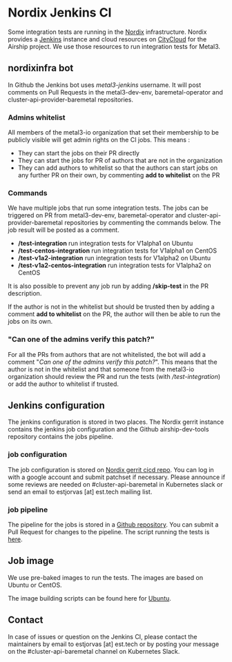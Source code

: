 # Nordix Jenkins CI

Some integration tests are running in the [Nordix](https://www.nordix.org)
infrastructure. Nordix provides a
[Jenkins](https://jenkins.nordix.org/view/Airship/) instance and cloud resources
on [CityCloud](https://www.citycloud.com/) for the Airship project. We use those
resources to run integration tests for Metal3.

## nordixinfra bot

In Github the Jenkins bot uses *metal3-jenkins* username. It will post comments
on Pull Requests in the metal3-dev-env, baremetal-operator and
cluster-api-provider-baremetal repositories.

### Admins whitelist

All members of the metal3-io organization that set their membership to be
publicly visible will get admin rights on the CI jobs. This means :

 * They can start the jobs on their PR directly
 * They can start the jobs for PR of authors that are not in the organization
 * They can add authors to whitelist so that the authors can start jobs on any
   further PR on their own, by commenting **add to whitelist** on the PR

### Commands

We have multiple jobs that run some integration tests. The jobs can be
triggered on PR from metal3-dev-env, baremetal-operator and
cluster-api-provider-baremetal repositories by commenting the commands below.
The job result will be posted as a comment.

 * **/test-integration** run integration tests for V1alpha1 on Ubuntu
 * **/test-centos-integration** run integration tests for V1alpha1 on CentOS
 * **/test-v1a2-integration** run integration tests for V1alpha2 on Ubuntu
 * **/test-v1a2-centos-integration** run integration tests for V1alpha2 on
   CentOS

It is also possible to prevent any job run by adding **/skip-test** in the PR
description.

If the author is not in the whitelist but should be trusted then by adding a
comment **add to whitelist** on the PR, the author will then be able to run the
jobs on its own.

### "Can one of the admins verify this patch?"

For all the PRs from authors that are not whitelisted, the bot will add a
comment "*Can one of the admins verify this patch?*". This means that the author
is not in the whitelist and that someone from the metal3-io organization should
review the PR
and run the tests (with */test-integration*) or add the author to whitelist if
trusted.

## Jenkins configuration

The jenkins configuration is stored in two places. The Nordix gerrit instance
contains the jenkins job configuration and the Github airship-dev-tools
repository contains the jobs pipeline.

### job configuration

The job configuration is stored on [Nordix gerrit cicd repo](https://gerrit.nordix.org/gitweb?p=infra/cicd.git;a=blob;f=jjb/airship/job_capi_bm_integration_tests.yml).
You can log in with a google account and submit patchset if necessary. Please
announce if some reviews are needed on #cluster-api-baremetal in Kubernetes
slack or send an email to estjorvas [at] est.tech mailing list.

### job pipeline

The pipeline for the jobs is stored in a [Github repository](https://github.com/Nordix/airship-dev-tools/blob/master/ci/jobs/capi_bm_integration_tests.pipeline).
You can submit a Pull Request for changes to the pipeline. The script running
the tests is [here](https://github.com/Nordix/airship-dev-tools/blob/master/ci/scripts/tests/integration_test_ci_wrapper.sh).

## Job image

We use pre-baked images to run the tests. The images are based on Ubuntu or
CentOS.

The image building scripts can be found here for [Ubuntu](https://github.com/Nordix/airship-dev-tools/blob/master/ci/images/gen_metal3_ubuntu_image.sh).

## Contact

In case of issues or question on the Jenkins CI, please contact the maintainers
by email to estjorvas [at] est.tech or by posting your message on the
\#cluster-api-baremetal channel on Kubernetes Slack.
